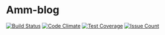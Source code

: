 # Amm-blog
[![Build Status](https://travis-ci.org/mhmdshorafa/ammblog.svg?branch=master)](https://travis-ci.org/mhmdshorafa/ammblog)
[![Code Climate](https://codeclimate.com/github/mhmdshorafa/ammblog/badges/gpa.svg)](https://codeclimate.com/github/mhmdshorafa/ammblog)
[![Test Coverage](https://codeclimate.com/github/mhmdshorafa/ammblog/badges/coverage.svg)](https://codeclimate.com/github/mhmdshorafa/ammblog/coverage)
[![Issue Count](https://codeclimate.com/github/mhmdshorafa/ammblog/badges/issue_count.svg)](https://codeclimate.com/github/mhmdshorafa/ammblog)
